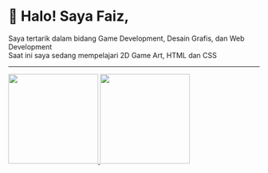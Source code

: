<h1>👋 Halo! Saya Faiz,</h1>
Saya tertarik dalam bidang Game Development, Desain Grafis, dan Web Development<br>
Saat ini saya sedang mempelajari 2D Game Art, HTML dan CSS

<hr>
<a href="https://github.com/faizbyp">
  <img height="180em" src="https://github-readme-stats-eight-theta.vercel.app/api?username=faizbyp&show_icons=true&theme=dark&include_all_commits=true&count_private=true">
  <img height="180em" src="https://github-readme-stats.vercel.app/api/top-langs/?username=faizbyp&langs_count=3&theme=dark">
</a>
